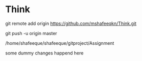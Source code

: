 # Think

git remote add origin https://github.com/mshafeeqkn/Think.git

git push -u origin master

/home/shafeeque/shafeeque/gitproject/Assignment


some dummy changes happend here
